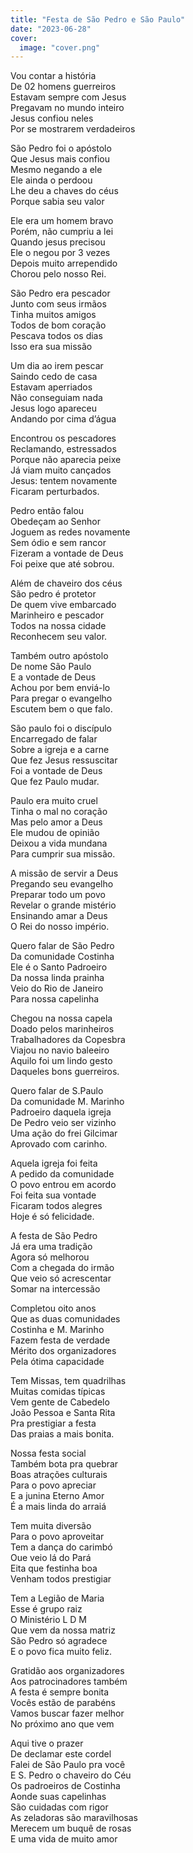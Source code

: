 ```yaml
---
title: "Festa de São Pedro e São Paulo"
date: "2023-06-28"
cover:
  image: "cover.png"
---
```


Vou contar a história  
De 02 homens guerreiros  
Estavam sempre com Jesus  
Pregavam no mundo inteiro  
Jesus confiou neles  
Por se mostrarem verdadeiros  

São Pedro foi o apóstolo  
Que Jesus mais confiou  
Mesmo negando a ele  
Ele ainda o perdoou  
Lhe deu a chaves do céus  
Porque sabia seu valor  

Ele era um homem bravo  
Porém, não cumpriu a lei  
Quando jesus precisou  
Ele o negou por 3 vezes  
Depois muito arrependido  
Chorou pelo nosso Rei.  

São Pedro era pescador  
Junto com seus irmãos  
Tinha muitos amigos  
Todos de bom coração  
Pescava todos os dias  
Isso era sua missão  

<!-- pagebreak -->

Um dia ao irem pescar  
Saindo cedo de casa  
Estavam aperriados  
Não conseguiam nada  
Jesus logo apareceu  
Andando por cima d’água  

Encontrou os pescadores  
Reclamando, estressados  
Porque não aparecia peixe  
Já viam muito cançados  
Jesus: tentem novamente  
Ficaram perturbados.  

Pedro então falou  
Obedeçam ao Senhor  
Joguem as redes novamente  
Sem ódio e sem rancor  
Fizeram a vontade de Deus  
Foi peixe que até sobrou.  

Além de chaveiro dos céus  
São pedro é protetor  
De quem vive embarcado  
Marinheiro e pescador  
Todos na nossa cidade  
Reconhecem seu valor.  

<!-- pagebreak -->

Também outro apóstolo  
De nome São Paulo  
E a vontade de Deus  
Achou por bem enviá-lo  
Para pregar o evangelho  
Escutem bem o que falo.  

São paulo foi o discípulo  
Encarregado de falar  
Sobre a igreja e a carne  
Que fez Jesus ressuscitar  
Foi a vontade de Deus  
Que fez Paulo mudar.  

Paulo era muito cruel  
Tinha o mal no coração  
Mas pelo amor a Deus  
Ele mudou de opinião  
Deixou a vida mundana  
Para cumprir sua missão.  

A missão de servir a Deus  
Pregando seu evangelho  
Preparar todo um povo  
Revelar o grande mistério  
Ensinando amar a Deus  
O Rei do nosso império.  

<!-- pagebreak -->

Quero falar de São Pedro  
Da comunidade Costinha  
Ele é o Santo Padroeiro  
Da nossa linda prainha  
Veio do Rio de Janeiro  
Para nossa  capelinha  

Chegou na nossa capela  
Doado pelos marinheiros  
Trabalhadores da  Copesbra  
Viajou no navio baleeiro  
Aquilo foi um lindo gesto  
Daqueles bons guerreiros.  

Quero falar de S.Paulo  
Da comunidade M. Marinho  
Padroeiro daquela igreja  
De Pedro veio ser vizinho  
Uma ação do frei Gilcimar  
Aprovado com carinho.  

Aquela igreja foi feita  
A pedido da comunidade  
O povo entrou em acordo  
Foi feita sua vontade  
Ficaram todos alegres  
Hoje é só felicidade.  

<!-- pagebreak -->

A festa de São Pedro  
Já era uma tradição  
Agora só melhorou  
Com a chegada do irmão  
Que veio só acrescentar  
Somar na intercessão  

Completou oito anos  
Que as duas comunidades  
Costinha e M. Marinho  
Fazem festa de verdade  
Mérito dos organizadores  
Pela ótima capacidade  

Tem Missas, tem quadrilhas  
Muitas comidas típicas  
Vem gente de Cabedelo  
João Pessoa e Santa Rita  
Pra prestigiar a festa  
Das praias a mais bonita.  

Nossa festa social  
Também bota pra quebrar  
Boas atrações culturais  
Para o povo apreciar  
E a junina Eterno Amor  
É a mais linda do arraiá  

Tem muita diversão  
Para o povo aproveitar  
Tem a dança do carimbó  
Oue veio lá do Pará  
Eita que festinha boa  
Venham todos prestigiar  

Tem a Legião de Maria  
Esse é grupo raiz  
O Ministério L D M  
Que vem da nossa matriz  
São Pedro só agradece  
E o povo fica muito feliz.  

Gratidão aos organizadores  
Aos patrocinadores também  
A festa é sempre bonita  
Vocês estão de parabéns  
Vamos buscar fazer melhor  
No próximo ano que vem  

Aqui tive o prazer  
De declamar este cordel  
Falei de São Paulo pra você  
E S. Pedro o chaveiro do Céu  
Os padroeiros de Costinha  
Aonde suas capelinhas  
São cuidadas com rigor  
As zeladoras são maravilhosas  
Merecem um buquê de rosas  
E uma vida de muito amor  
